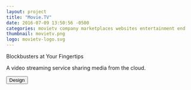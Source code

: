 ```yaml
---
layout: project
title: "Movie.TV"
date: 2016-07-09 13:50:56 -0500
categories: movietv company marketplaces websites entertainment end
thumbnail: movietv.png
logo: movietv-logo.svg
---
```


<quote>Blockbusters at Your Fingertips</quote>
<p>A video streaming service sharing media from the cloud.</p>
<div class="buttons">
 	<button>Design</button>
</div>